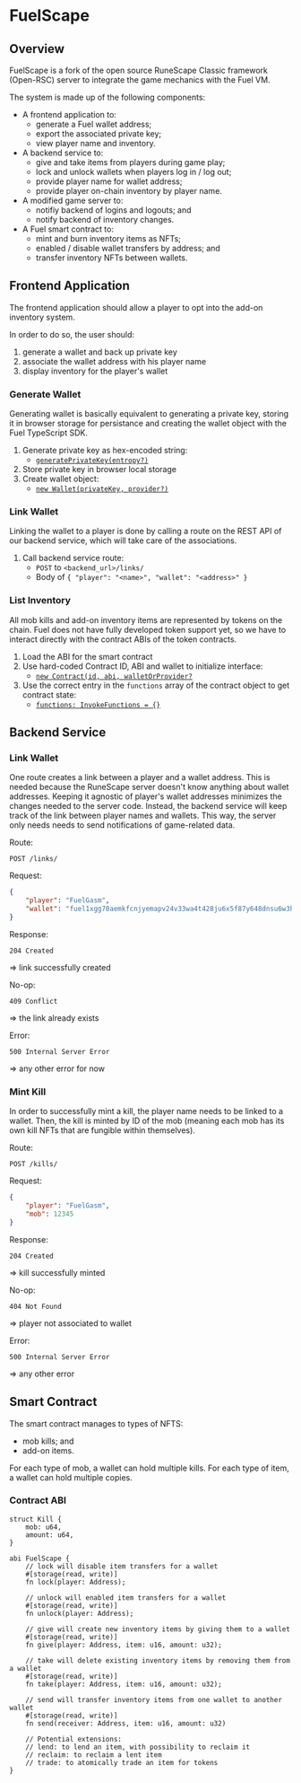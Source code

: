 # FuelScape

## Overview

FuelScape is a fork of the open source RuneScape Classic framework (Open-RSC) server to integrate the game mechanics with the Fuel VM.

The system is made up of the following components:

- A frontend application to:
  - generate a Fuel wallet address;
  - export the associated private key;
  - view player name and inventory.
- A backend service to:
  - give and take items from players during game play;
  - lock and unlock wallets when players log in / log out;
  - provide player name for wallet address;
  - provide player on-chain inventory by player name.
- A modified game server to:
  - notifiy backend of logins and logouts; and
  - notify backend of inventory changes.
- A Fuel smart contract to:
  - mint and burn inventory items as NFTs;
  - enabled / disable wallet transfers by address; and
  - transfer inventory NFTs between wallets.

## Frontend Application

The frontend application should allow a player to opt into the add-on inventory system.

In order to do so, the user should:

1. generate a wallet and back up private key
2. associate the wallet address with his player name
3. display inventory for the player's wallet

### Generate Wallet

Generating wallet is basically equivalent to generating a private key, storing it in browser storage for persistance and creating the wallet object with the Fuel TypeScript SDK.

1. Generate private key as hex-encoded string:
   - [`generatePrivateKey(entropy?)`](https://fuellabs.github.io/fuels-ts/packages/fuel-ts-signer/classes/Signer.html#generateprivatekey)
2. Store private key in browser local storage
3. Create wallet object:
   - [`new Wallet(privateKey, provider?)`](https://fuellabs.github.io/fuels-ts/packages/fuel-ts-wallet/classes/Wallet.html#constructor)

### Link Wallet

Linking the wallet to a player is done by calling a route on the REST API of our backend service, which will take care of the associations.

1. Call backend service route:
   - `POST` to `<backend_url>/links/`
   - Body of `{ "player": "<name>", "wallet": "<address>" }`

### List Inventory

All mob kills and add-on inventory items are represented by tokens on the chain.
Fuel does not have fully developed token support yet, so we have to interact directly with the contract ABIs of the token contracts.

1. Load the ABI for the smart contract
2. Use hard-coded Contract ID, ABI and wallet to initialize interface:
   - [`new Contract(id, abi, walletOrProvider?`](https://fuellabs.github.io/fuels-ts/packages/fuel-ts-contract/classes/Contract.html#constructor)
3. Use the correct entry in the `functions` array of the contract object to get contract state:
   - [`functions: InvokeFunctions = {}`](https://fuellabs.github.io/fuels-ts/packages/fuel-ts-contract/classes/Contract.html#functions)

## Backend Service

### Link Wallet

One route creates a link between a player and a wallet address.
This is needed because the RuneScape server doesn't know anything about wallet addresses.
Keeping it agnostic of player's wallet addresses minimizes the changes needed to the server code.
Instead, the backend service will keep track of the link between player names and wallets.
This way, the server only needs needs to send notifications of game-related data.

Route:

`POST /links/`

Request:

```json
{
    "player": "FuelGasm",
    "wallet": "fuel1xgg70aemkfcnjyemapv24v33wa4t428ju6x5f87y648dnsu6w3hqds9m9f"
}
```

Response:

`204 Created`

=> link successfully created

No-op:

`409 Conflict`

=> the link already exists

Error:

`500 Internal Server Error`

=> any other error for now

### Mint Kill

In order to successfully mint a kill, the player name needs to be linked to a wallet.
Then, the kill is minted by ID of the mob (meaning each mob has its own kill NFTs that are fungible within themselves).

Route:

`POST /kills/`

Request:

```json
{
    "player": "FuelGasm",
    "mob": 12345
}
```

Response:

`204 Created`

=> kill successfully minted

No-op:

`404 Not Found`

=> player not associated to wallet

Error:

`500 Internal Server Error`

=> any other error

## Smart Contract

The smart contract manages to types of NFTS:

- mob kills; and
- add-on items.

For each type of mob, a wallet can hold multiple kills.
For each type of item, a wallet can hold multiple copies.

### Contract ABI

```
struct Kill {
    mob: u64,
    amount: u64,
}

abi FuelScape {
    // lock will disable item transfers for a wallet
    #[storage(read, write)]
    fn lock(player: Address);

    // unlock will enabled item transfers for a wallet
    #[storage(read, write)]
    fn unlock(player: Address);

    // give will create new inventory items by giving them to a wallet
    #[storage(read, write)]
    fn give(player: Address, item: u16, amount: u32);

    // take will delete existing inventory items by removing them from a wallet
    #[storage(read, write)]
    fn take(player: Address, item: u16, amount: u32);

    // send will transfer inventory items from one wallet to another wallet
    #[storage(read, write)]
    fn send(receiver: Address, item: u16, amount: u32)

    // Potential extensions:
    // lend: to lend an item, with possibility to reclaim it
    // reclaim: to reclaim a lent item
    // trade: to atomically trade an item for tokens
}
```